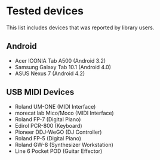 Tested devices
==============

This list includes devices that was reported by library users.

Android
-------

- Acer ICONIA Tab A500 (Android 3.2)
- Samsung Galaxy Tab 10.1 (Android 4.0)
- ASUS Nexus 7 (Android 4.2)

USB MIDI Devices
----------------

- Roland UM-ONE (MIDI Interface)
- morecat lab Mico/Moco (MIDI Interface)
- Roland FP-7 (Digital Piano)
- Edirol PCR-800 (Keyboard)
- Pioneer DDJ-WeGO (DJ Controller)
- Roland FP-5 (Digital Piano)
- Roland GW-8 (Synthesizer Workstation)
- Line 6 Pocket POD (Guitar Effector)
